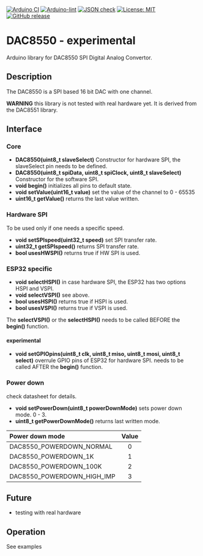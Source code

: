 
[![Arduino CI](https://github.com/RobTillaart/DAC8550/workflows/Arduino%20CI/badge.svg)](https://github.com/marketplace/actions/arduino_ci)
[![Arduino-lint](https://github.com/RobTillaart/DAC8550/actions/workflows/arduino-lint.yml/badge.svg)](https://github.com/RobTillaart/DAC8550/actions/workflows/arduino-lint.yml)
[![JSON check](https://github.com/RobTillaart/DAC8550/actions/workflows/jsoncheck.yml/badge.svg)](https://github.com/RobTillaart/DAC8550/actions/workflows/jsoncheck.yml)
[![License: MIT](https://img.shields.io/badge/license-MIT-green.svg)](https://github.com/RobTillaart/DAC8550/blob/master/LICENSE)
[![GitHub release](https://img.shields.io/github/release/RobTillaart/DAC8550.svg?maxAge=3600)](https://github.com/RobTillaart/DAC8550/releases)


# DAC8550 - experimental

Arduino library for DAC8550 SPI Digital Analog Convertor.


## Description

The DAC8550 is a SPI based 16 bit DAC with one channel.

**WARNING** this library is not tested with real hardware yet.
It is derived from the DAC8551 library.


## Interface


### Core

- **DAC8550(uint8_t slaveSelect)** Constructor for hardware SPI, the slaveSelect pin needs to be defined.
- **DAC8550(uint8_t spiData, uint8_t spiClock, uint8_t slaveSelect)** Constructor for the software SPI.
- **void begin()** initializes all pins to default state.
- **void setValue(uint16_t value)** set the value of the channel to 0 - 65535
- **uint16_t getValue()** returns the last value written.


### Hardware SPI

To be used only if one needs a specific speed.

- **void setSPIspeed(uint32_t speed)** set SPI transfer rate.
- **uint32_t getSPIspeed()** returns SPI transfer rate.
- **bool usesHWSPI()** returns true if HW SPI is used.
  
### ESP32 specific

- **void selectHSPI()** in case hardware SPI, the ESP32 has two options HSPI and VSPI.
- **void selectVSPI()** see above.
- **bool usesHSPI()** returns true if HSPI is used.
- **bool usesVSPI()** returns true if VSPI is used.

The **selectVSPI()** or the **selectHSPI()** needs to be called 
BEFORE the **begin()** function.


#### experimental

- **void setGPIOpins(uint8_t clk, uint8_t miso, uint8_t mosi, uint8_t select)** overrule GPIO pins of ESP32 for hardware SPI. needs to be called 
AFTER the **begin()** function.


### Power down

check datasheet for details.

- **void setPowerDown(uint8_t powerDownMode)** sets power down mode. 0 - 3.
- **uint8_t getPowerDownMode()** returns last written mode.


| Power down mode            | Value |
|:---------------------------|:-----:|
| DAC8550_POWERDOWN_NORMAL   |   0   |
| DAC8550_POWERDOWN_1K       |   1   |
| DAC8550_POWERDOWN_100K     |   2   |
| DAC8550_POWERDOWN_HIGH_IMP |   3   |



## Future

- testing with real hardware


## Operation

See examples

